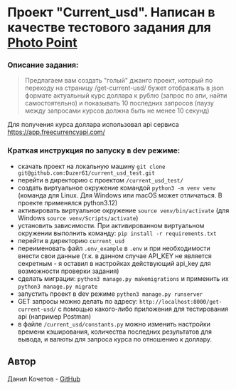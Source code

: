 # Проект "Current_usd". Написан в качестве тестового задания для [Photo Point](https://www.photo-point.ru/)

### Описание задания:

> Предлагаем вам создать "голый" джанго проект, который по переходу на
> страницу /get-current-usd/ бужет отображать в json формате актуальный
> курс доллара к рублю (запрос по апи, найти самостоятельно) и
> показывать 10 последних запросов (паузу между запросами курсов должна
> быть не менее 10 секунд)

Для получения курса доллара использовал api сервиса https://app.freecurrencyapi.com/
### Краткая инструкция по запуску в dev режиме:
- скачать проект на локальную машину `git clone git@github.com:Duzer61/current_usd_test.git`
- перейти в директорию с проектом `/current_usd_test/`
- создать виртуальное окружение командой `python3 -m venv venv` (команда для Linux. Для Windows или macOS может отличаться. В проекте применялся python3.12)
- активировать виртуальное окружение  `source venv/bin/activate` (для Windows `source venv/Scripts/activate`)
- установить зависимости. При активированном виртуальном окружении выполнить команду: `pip install -r requirements.txt`
- перейти в директорию `current_usd`
- переименовать файл `.env_example` в `.env` и при необходимости внести свои данные (т.к. в данном случае API_KEY не является секретным - я оставил в настройках действующий api_key для возможности проверки задания)
- сделать миграции: `python3 manage.py makemigrations` и применить их `python3 manage.py migrate`
- запустить проект в dev режиме `python3 manage.py runserver`
- GET запросы можно делать по адресу: `http://localhost:8000/get-current-usd/` с помощью какого-либо приложения для тестирования api (например Postman)
- в файле `/current_usd/constants.py` можно изменить настройки времени кэширования, количества последних результатов для вывода, и валюты для запроса курса по отношению к доллару.

 ## Автор
Данил Кочетов - [GitHub](https://github.com/Duzer61)